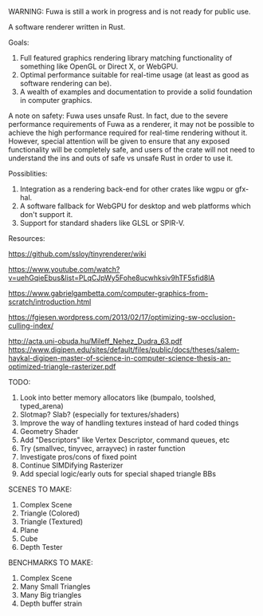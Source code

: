 WARNING: Fuwa is still a work in progress and is not ready for public use. 

A software renderer written in Rust.

Goals:
1. Full featured graphics rendering library matching functionality of something like OpenGL or Direct X, or WebGPU.
1. Optimal performance suitable for real-time usage (at least as good as software rendering can be).
1. A wealth of examples and documentation to provide a solid foundation in computer graphics.

A note on safety:
Fuwa uses unsafe Rust. In fact, due to the severe performance requirements of Fuwa as a renderer, it may not be possible to achieve the high performance required for real-time rendering without it. However, special attention will be given to ensure that any exposed functionality will be completely safe, and users of the crate will not need to understand the ins and outs of safe vs unsafe Rust in order to use it.

Possiblities:
1. Integration as a rendering back-end for other crates like wgpu or gfx-hal.
1. A software fallback for WebGPU for desktop and web platforms which don't support it.
1. Support for standard shaders like GLSL or SPIR-V.

Resources:

https://github.com/ssloy/tinyrenderer/wiki

https://www.youtube.com/watch?v=uehGqieEbus&list=PLqCJpWy5Fohe8ucwhksiv9hTF5sfid8lA

https://www.gabrielgambetta.com/computer-graphics-from-scratch/introduction.html

https://fgiesen.wordpress.com/2013/02/17/optimizing-sw-occlusion-culling-index/

http://acta.uni-obuda.hu/Mileff_Nehez_Dudra_63.pdf
https://www.digipen.edu/sites/default/files/public/docs/theses/salem-haykal-digipen-master-of-science-in-computer-science-thesis-an-optimized-triangle-rasterizer.pdf


TODO:
1. Look into better memory allocators like (bumpalo, toolshed, typed_arena)
1. Slotmap? Slab? (especially for textures/shaders)
1. Improve the way of handling textures instead of hard coded things
1. Geometry Shader
1. Add "Descriptors" like Vertex Descriptor, command queues, etc
1. Try (smallvec, tinyvec, arrayvec) in raster function
1. Investigate pros/cons of fixed point
1. Continue SIMDifying Rasterizer
1. Add special logic/early outs for special shaped triangle BBs

SCENES TO MAKE:
1. Complex Scene
1. Triangle (Colored)
1. Triangle (Textured)
1. Plane
1. Cube
1. Depth Tester

BENCHMARKS TO MAKE:
1. Complex Scene
1. Many Small Triangles
1. Many Big triangles
1. Depth buffer strain